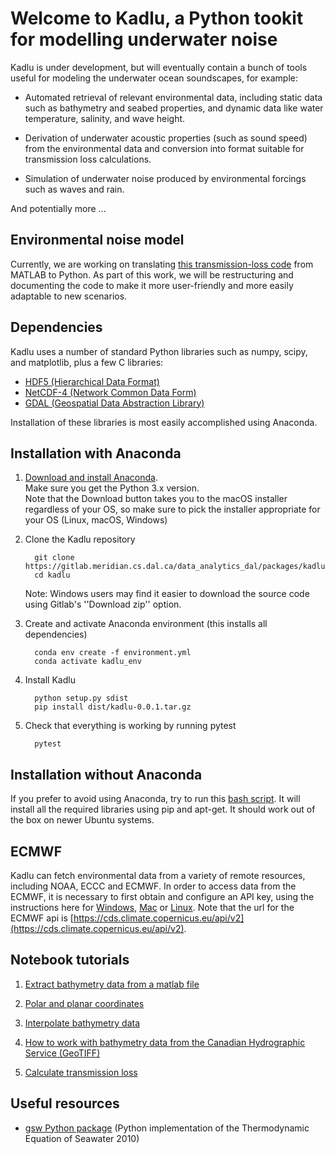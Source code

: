 # Welcome to Kadlu, a Python tookit for modelling underwater noise

Kadlu is under development, but will eventually 
contain a bunch of tools useful for modeling the underwater ocean 
soundscapes, for example:

 * Automated retrieval of relevant environmental data, including static 
   data such as bathymetry and seabed properties, and dynamic data like 
   water temperature, salinity, and wave height.

 * Derivation of underwater acoustic properties (such as sound speed) from 
   the environmental data and conversion into format suitable for transmission 
   loss calculations.

 * Simulation of underwater noise produced by environmental forcings 
   such as waves and rain.

And potentially more ...

## Environmental noise model

Currently, we are working on translating [this transmission-loss code](https://gitlab.meridian.cs.dal.ca/data_analytics_dal/packages/kadlu/tree/master/Nx2DSSFPE) 
from MATLAB to Python. As part of this work, we will be restructuring 
and documenting the code to make it more user-friendly and more easily 
adaptable to new scenarios.

## Dependencies

Kadlu uses a number of standard Python libraries such as 
numpy, scipy, and matplotlib, plus a few C libraries:
 
  * [HDF5 (Hierarchical Data Format)](https://www.hdfgroup.org/) 
  * [NetCDF-4 (Network Common Data Form)](https://www.unidata.ucar.edu/software/netcdf/)
  * [GDAL (Geospatial Data Abstraction Library)](https://www.gdal.org/)

Installation of these libraries is most easily accomplished using Anaconda.

## Installation with Anaconda
 
 1. [Download and install Anaconda](https://docs.anaconda.com/anaconda/install/).<br/>
    Make sure you get the Python 3.x version.<br/>
    Note that the Download button takes you to the macOS installer regardless of your OS, so make sure to pick the installer appropriate for your OS (Linux, macOS, Windows) 
 
 2. Clone the Kadlu repository
    ```terminal
      git clone https://gitlab.meridian.cs.dal.ca/data_analytics_dal/packages/kadlu.git
      cd kadlu
    ```
    Note: Windows users may find it easier to download the source code using Gitlab's ''Download zip'' option.

 3. Create and activate Anaconda environment (this installs all dependencies)
    ```terminal
      conda env create -f environment.yml
      conda activate kadlu_env
    ```
 
 4. Install Kadlu
    ```terminal
      python setup.py sdist
      pip install dist/kadlu-0.0.1.tar.gz
    ```
 
 5. Check that everything is working by running pytest
    ```terminal
      pytest
    ```

## Installation without Anaconda

If you prefer to avoid using Anaconda, try to run this [bash script](https://gitlab.meridian.cs.dal.ca/data_analytics_dal/packages/kadlu/blob/master/install_dep.sh). It will install all the required 
libraries using pip and apt-get. It should work out of the box on newer Ubuntu systems.

## ECMWF

Kadlu can fetch environmental data from a variety of remote resources, including NOAA, ECCC and ECMWF. In order to access data from the ECMWF, it is necessary to first obtain and configure an API key, using the instructions here for [Windows](https://confluence.ecmwf.int/display/CKB/How+to+install+and+use+CDS+API+on+Windows), [Mac](https://confluence.ecmwf.int/display/CKB/How+to+install+and+use+CDS+API+on+macOS) or [Linux](https://cds.climate.copernicus.eu/api-how-to). 
Note that the url for the ECMWF api is [https://cds.climate.copernicus.eu/api/v2](https://cds.climate.copernicus.eu/api/v2).

## Notebook tutorials

 1. [Extract bathymetry data from a matlab file](docs/source/tutorials/read_bathy_tutorial/read_bathy_tutorial.ipynb)

 2. [Polar and planar coordinates](docs/source/tutorials/coordinates_tutorial/coordinates_tutorial.ipynb)

 3. [Interpolate bathymetry data](docs/source/tutorials/interp_bathy_tutorial/interp_bathy_tutorial.ipynb)

 4. [How to work with bathymetry data from the Canadian Hydrographic Service (GeoTIFF)](docs/source/tutorials/CHS_tutorial/CHS_tutorial.ipynb)
 
 5. [Calculate transmission loss](https://gitlab.meridian.cs.dal.ca/data_analytics_dal/packages/kadlu/blob/master/docs/source/tutorials/calc_tl_tutorial/calc_tl_tutorial.ipynb)


## Useful resources

 *  [gsw Python package](https://github.com/TEOS-10/GSW-Python) (Python implementation of the Thermodynamic Equation of Seawater 2010)
